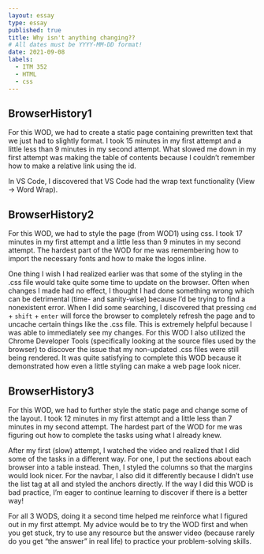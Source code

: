 ```yaml
---
layout: essay
type: essay
published: true
title: Why isn't anything changing??
# All dates must be YYYY-MM-DD format!
date: 2021-09-08
labels:
  - ITM 352
  - HTML
  - css
---
```


## BrowserHistory1
  For this WOD, we had to create a static page containing prewritten text that we just had to slightly format. I took 15 minutes in my first attempt and a little less than 9 minutes in my second attempt. What slowed me down in my first attempt was making the table of contents because I couldn’t remember how to make a relative link using the id. 
  
  In VS Code, I discovered that VS Code had the wrap text functionality (View → Word Wrap). 

## BrowserHistory2
  For this WOD, we had to style the page (from WOD1) using css. I took 17 minutes in my first attempt and a little less than 9 minutes in my second attempt. The hardest part of the WOD for me was remembering how to import the necessary fonts and how to make the logos inline.
  
  One thing I wish I had realized earlier was that some of the styling in the .css file would take quite some time to update on the browser. Often when changes I made had no effect, I thought I had done something wrong which can be detrimental (time- and sanity-wise) because I’d be trying to find a nonexistent error. When I did some searching, I discovered that pressing `cmd` + `shift` + `enter` will force the browser to completely refresh the page and to uncache certain things like the .css file. This is extremely helpful because I was able to immediately see my changes. For this WOD I also utilized the Chrome Developer Tools (specifically looking at the source files used by the browser) to discover the issue that my non-updated .css files were still being rendered. 
It was quite satisfying to complete this WOD because it demonstrated how even a little styling can make a web page look nicer. 

## BrowserHistory3
  For this WOD, we had to further style the static page and change some of the layout. I took 12 minutes in my first attempt and a little less than 7 minutes in my second attempt. The hardest part of the WOD for me was figuring out how to complete the tasks using what I already knew. 
  
  After my first (slow) attempt, I watched the video and realized that I did some of the tasks in a different way. For one, I put the sections about each browser into a table instead. Then, I styled the columns so that the margins would look nicer. For the navbar, I also did it differently because I didn’t use the list tag at all and styled the anchors directly. If the way I did this WOD is bad practice, I’m eager to continue learning to discover if there is a better way!

  For all 3 WODS, doing it a second time helped me reinforce what I figured out in my first attempt. My advice would be to try the WOD first and when you get stuck, try to use any resource but the answer video (because rarely do you get “the answer” in real life) to practice your problem-solving skills. 
